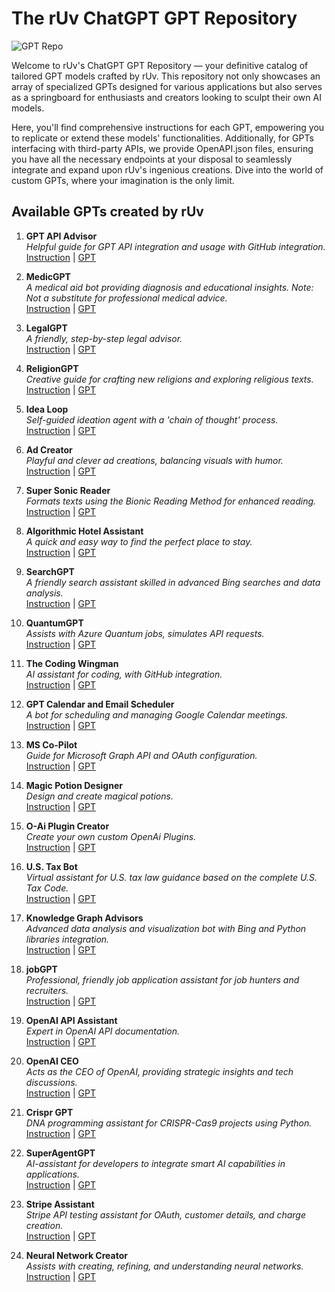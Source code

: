 # The rUv ChatGPT GPT Repository
![GPT Repo](https://github.com/ruvnet/gpts/blob/main/images/gpt-repo.png?raw=true)

Welcome to rUv's ChatGPT GPT Repository — your definitive catalog of tailored GPT models crafted by rUv. This repository not only showcases an array of specialized GPTs designed for various applications but also serves as a springboard for enthusiasts and creators looking to sculpt their own AI models. 

Here, you'll find comprehensive instructions for each GPT, empowering you to replicate or extend these models' functionalities. Additionally, for GPTs interfacing with third-party APIs, we provide OpenAPI.json files, ensuring you have all the necessary endpoints at your disposal to seamlessly integrate and expand upon rUv's ingenious creations. Dive into the world of custom GPTs, where your imagination is the only limit.

## Available GPTs created by rUv

1. **GPT API Advisor**  
   _Helpful guide for GPT API integration and usage with GitHub integration._  
   [Instruction](#) | [GPT](#)

2. **MedicGPT**  
   _A medical aid bot providing diagnosis and educational insights. Note: Not a substitute for professional medical advice._  
   [Instruction](#) | [GPT](https://chat.openai.com/g/g-9t12PrN8v-medicgpt)

3. **LegalGPT**  
   _A friendly, step-by-step legal advisor._  
   [Instruction](#) | [GPT](https://chat.openai.com/g/g-POhtOBp2e-legalgpt)

4. **ReligionGPT**  
   _Creative guide for crafting new religions and exploring religious texts._  
   [Instruction](#) | [GPT](https://chat.openai.com/g/g-xrFqZIZVz-religiongpt)

5. **Idea Loop**  
   _Self-guided ideation agent with a 'chain of thought' process._  
   [Instruction](#) | [GPT](https://chat.openai.com/g/g-UlXZfhUmJ-idea-loop)

6. **Ad Creator**  
   _Playful and clever ad creations, balancing visuals with humor._  
   [Instruction](#) | [GPT](https://chat.openai.com/g/g-T8f8atJ0s-ad-creator)

7. **Super Sonic Reader**  
   _Formats texts using the Bionic Reading Method for enhanced reading._  
   [Instruction](#) | [GPT](https://chat.openai.com/g/g-KfYemOby5-super-sonic-reader)

8. **Algorithmic Hotel Assistant**  
   _A quick and easy way to find the perfect place to stay._  
   [Instruction](#) | [GPT](https://chat.openai.com/g/g-BQT5Jty54-knowledge-graph-advisors)

9. **SearchGPT**  
   _A friendly search assistant skilled in advanced Bing searches and data analysis._  
   [Instruction](#) | [GPT](https://chat.openai.com/g/g-vrNq8U36D-searchgpt)

10. **QuantumGPT**  
    _Assists with Azure Quantum jobs, simulates API requests._  
    [Instruction](#) | [GPT](https://chat.openai.com/g/g-mXdwr9VWa-quantumgpt)

11. **The Coding Wingman**  
    _AI assistant for coding, with GitHub integration._  
    [Instruction](#) | [GPT](https://chat.openai.com/g/g-rvFHm9pMe-the-coding-wingman)

12. **GPT Calendar and Email Scheduler**  
    _A bot for scheduling and managing Google Calendar meetings._  
    [Instruction](#) | [GPT](https://chat.openai.com/g/g-yPpqTeedS-gpt-calendar-and-email-scheduler)

13. **MS Co-Pilot**  
    _Guide for Microsoft Graph API and OAuth configuration._  
    [Instruction](#) | [GPT](https://chat.openai.com/g/g-6QzJ0XxVC-ms-co-pilot)

14. **Magic Potion Designer**  
    _Design and create magical potions._  
    [Instruction](#) | [GPT](https://chat.openai.com/g/g-FgwxubVpf-magic)

15. **O-Ai Plugin Creator**  
    _Create your own custom OpenAi Plugins._  
    [Instruction](#) | [GPT](https://chat.openai.com/g/g-2idGwDJSA-o-ai-plugin-creator)

16. **U.S. Tax Bot**  
    _Virtual assistant for U.S. tax law guidance based on the complete U.S. Tax Code._  
    [Instruction](#) | [GPT](https://chat.openai.com/g/g-EznQie7Yv-u-s-tax-bot)


17. **Knowledge Graph Advisors**  
    _Advanced data analysis and visualization bot with Bing and Python libraries integration._  
    [Instruction](#) | [GPT](https://chat.openai.com/g/g-BQT5Jty54-knowledge-graph-advisors)

18. **jobGPT**  
    _Professional, friendly job application assistant for job hunters and recruiters._  
    [Instruction](#) | [GPT](#)

19. **OpenAI API Assistant**  
    _Expert in OpenAI API documentation._  
    [Instruction](#) | [GPT](#)

20. **OpenAI CEO**  
    _Acts as the CEO of OpenAI, providing strategic insights and tech discussions._  
    [Instruction](#) | [GPT](https://chat.openai.com/g/g-l9HQCjBGF-openai-ceo)

21. **Crispr GPT**  
    _DNA programming assistant for CRISPR-Cas9 projects using Python._  
    [Instruction](#) | [GPT](https://chat.openai.com/g/g-O0Xk9QlqJ-crispr-gpt)

22. **SuperAgentGPT**  
    _AI-assistant for developers to integrate smart AI capabilities in applications._  
    [Instruction](#) | [GPT](https://chat.openai.com/gpts/editor/g-SyBJpkrjm)

23. **Stripe Assistant**  
    _Stripe API testing assistant for OAuth, customer details, and charge creation._  
    [Instruction](#) | [GPT](https://chat.openai.com/g/g-G6UEwhOLq-stripe-assistant)

24. **Neural Network Creator**  
    _Assists with creating, refining, and understanding neural networks._  
    [Instruction](#) | [GPT](https://chat.openai.com/g/g-qtIKiMWc8-neural-network-creator)
